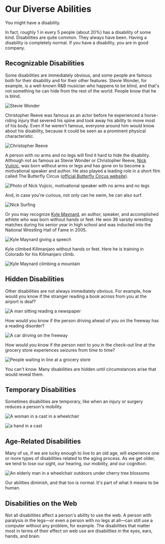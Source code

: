 # Our Diverse Abilities

You might have a disability.

In fact, roughly 1 in every 5 people (about 20%) has a disability of some kind. Disabilities are quite common. They always have been. Having a disability is completely normal. If you have a disability, you are in good company.

## Recognizable Disabilities

Some disabilities are immediately obvious, and some people are famous both for their disability and for their other features. Stevie Wonder, for example, is a well-known R&B musician who happens to be blind, and that's not something he can hide from the rest of the world. People know that he is blind.

![Stevie Wonder](stevie-wonder.jpg)

Christopher Reeve was famous as an actor before he experienced a horse-riding injury that severed his spine and took away his ability to move most of his body. Even if he weren't famous, everyone around him would know about his disability, because it could be seen as a prominent physical characteristic.

![Christopher Reeve](christopher-reeve.jpg)

A person with no arms and no legs will find it hard to hide the disability. Although not as famous as Stevie Wonder or Christopher Reeve, [Nick Vujicic](http://www.lifewithoutlimbs.org/), was born without arms or legs and has gone on to become a motivational speaker and author. He also played a leading role in a short film called The Butterfly Circus ([official Butterfly Circus website](http://thebutterflycircus.com/)).

![Photo of Nick Vujicic, motivational speaker with no arms and no legs](nick-vujicic.jpg)

And, in case you're curious, not only can he swim, he can also surf.

![Nick Surfing](nick-surfing.jpg)

Or you may recognize [Kyle Maynard](http://kyle-maynard.com/), an author, speaker, and accomplished athlete who was born without hands or feet. He won 36 varsity wrestling matches during his senior year in high school and was inducted into the National Wrestling Hall of Fame in 2005.

![Kyle Maynard giving a speech](kyle-maynard.jpg)

Kyle climbed Kilimanjaro without hands or feet. Here he is training in Colorado for his Kilimanjaro climb.

![Kyle Maynard climbing a mountain](kyle-maynard-mountain.jpg)

## Hidden Disabilities

Other disabilities are not always immediately obvious. For example, how would you know if the stranger reading a book across from you at the airport is deaf?

![A man sitting reading a newspaper](reading-airport.jpg)

How would you know if the person driving ahead of you on the freeway has a reading disorder?

![A car driving on the freeway](driving-freeway.png)

How would you know if the person next to you in the check-out line at the grocery store experiences seizures from time to time?

![People waiting in line at a grocery store](grocery-checkout-line.jpg)

You can't know. Many disabilities are hidden until circumstances arise that would reveal them.

## Temporary Disabilities

Sometimes disabilities are temporary, like when an injury or surgery reduces a person's mobility.

![A woman in a cast in a wheelchair](wheelchair-cast.jpg)

![a hand in a cast](hand-cast.jpg)

## Age-Related Disabilities

Many of us, if we are lucky enough to live to an old age, will experience one or more types of disabilities related to the aging process. As we get older, we tend to lose our sight, our hearing, our mobility, and our cognition.

![An elderly man in a wheelchair outdoors under cherry tree blossoms](elderly-wheelchair.jpg)

Our abilities diminish, and that too is normal. It's part of what it means to be human.

## Disabilities on the Web

Not all disabilities affect a person's ability to use the web. A person with paralysis in the legs—or even a person with no legs at all—can still use a computer without any problem, for example. The disabilities that matter most in terms of their effect on web use are disabilities in the eyes, ears, hands, and brain.